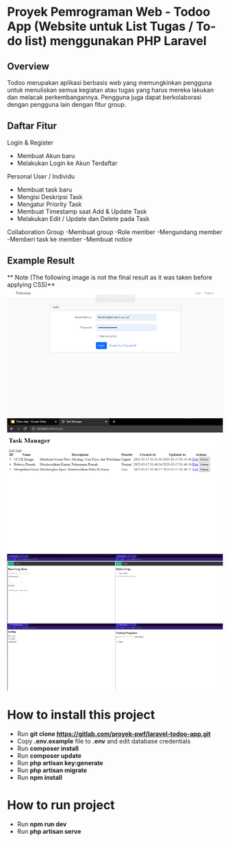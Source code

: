 # Proyek Pemrograman Web - Todoo App (Website untuk List Tugas / To-do list) menggunakan PHP Laravel

## Overview
Todoo merupakan aplikasi berbasis web yang memungkinkan pengguna untuk menuliskan semua kegiatan atau tugas yang 
harus mereka lakukan dan melacak perkembangannya. Pengguna juga dapat berkolaborasi dengan pengguna lain dengan fitur group.

## Daftar Fitur
Login & Register
- Membuat Akun baru
- Melakukan Login ke Akun Terdaftar

Personal User / Individu
- Membuat task baru
- Mengisi Deskripsi Task
- Mengatur Priority Task
- Membuat Timestamp saat Add & Update Task
- Melakukan Edit / Update dan Delete pada Task

Collaboration Group
-Membuat group
-Role member
-Mengundang member
-Memberi task ke member
-Membuat notice


## Example Result 
** Note (The following image is not the final result as it was taken before applying CSS)**
<img align="center" width="600" src="Todoo1.png" />
<img align="center" width="600" src="Todoo2.png" />
<img align="center" width="600" src="Todoo3.png" />


# How to install this project
-   Run **git clone https://gitlab.com/proyek-pwf/laravel-todoo-app.git**
-   Copy **.env.example** file to **.env** and edit database credentials
-   Run **composer install**
-   Run **composer update**
-   Run **php artisan key:generate**
-   Run **php artisan migrate**
-   Run **npm install**

# How to run project
-   Run **npm run dev**
-   Run **php artisan serve**
